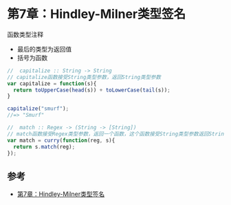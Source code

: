 # 第7章：Hindley-Milner类型签名
函数类型注释
- 最后的类型为返回值
- 括号为函数

```javascript
//  capitalize :: String -> String
// capitalize函数接受String类型参数，返回String类型参数
var capitalize = function(s){
  return toUpperCase(head(s)) + toLowerCase(tail(s));
}

capitalize("smurf");
//=> "Smurf"

//  match :: Regex -> (String -> [String])
// match函数接受Regex类型参数，返回一个函数，这个函数接受String类型参数返回String类型
var match = curry(function(reg, s){
  return s.match(reg);
});
```

## 参考
- [第7章：Hindley-Milner类型签名](https://llh911001.gitbooks.io/mostly-adequate-guide-chinese/content/ch7.html)

